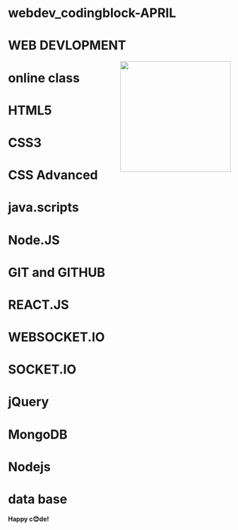# webdev_codingblock-APRIL
# WEB DEVLOPMENT
<a href="https://demo.realworld.io/"><img src="media/conduit_l.png" align="right" width="250px" /></a>

# online class
# HTML5
# CSS3
# CSS Advanced
# java.scripts
# Node.JS
# GIT and GITHUB
# REACT.JS 
# WEBSOCKET.IO
# SOCKET.IO
# jQuery
# MongoDB
# Nodejs
# data base


**Happy c😊de!**
